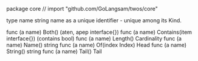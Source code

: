 package core // import "github.com/GoLangsam/twos/core"

type name string
    name as a unique identifier - unique among its Kind.


func (a name) Both() (aten, apep interface{})
func (a name) Contains(item interface{}) (contains bool)
func (a name) Length() Cardinality
func (a name) Name() string
func (a name) Of(index Index) Head
func (a name) String() string
func (a name) Tail() Tail
